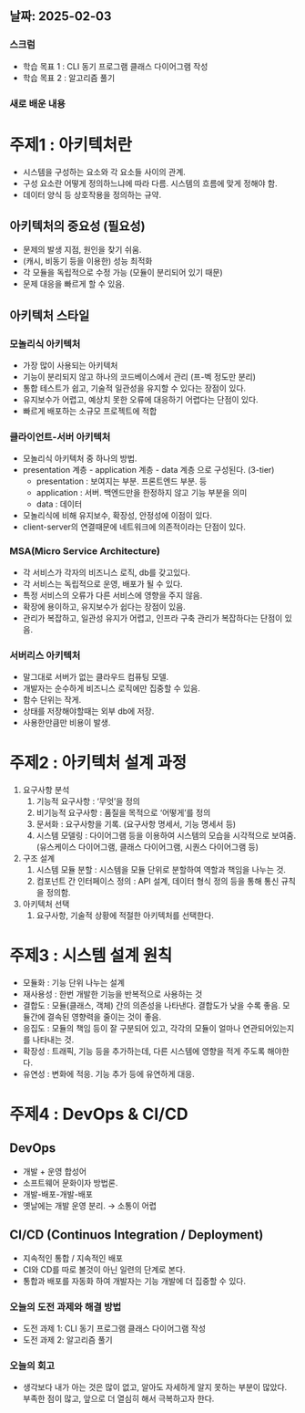 ## 날짜: 2025-02-03

### 스크럼
- 학습 목표 1 : CLI 동기 프로그램 클래스 다이어그램 작성
- 학습 목표 2 : 알고리즘 풀기

### 새로 배운 내용
# 주제1 : 아키텍처란
- 시스템을 구성하는 요소와 각 요소들 사이의 관계.
- 구성 요소란 어떻게 정의하느냐에 따라 다름. 시스템의 흐름에 맞게 정해야 함.
- 데이터 양식 등 상호작용을 정의하는 규약.

## 아키텍처의 중요성 (필요성)

- 문제의 발생 지점, 원인을 찾기 쉬움.
- (캐시, 비동기 등을 이용한) 성능 최적화
- 각 모듈을 독립적으로 수정 가능 (모듈이 분리되어 있기 때문)
- 문제 대응을 빠르게 할 수 있음.

## 아키텍처 스타일

### 모놀리식 아키텍처

- 가장 많이 사용되는 아키텍처
- 기능이 분리되지 않고 하나의 코드베이스에서 관리 (프-벡 정도만 분리)
- 통합 테스트가 쉽고, 기술적 일관성을 유지할 수 있다는 장점이 있다.
- 유지보수가 어렵고, 예상치 못한 오류에 대응하기 어렵다는 단점이 있다.
- 빠르게 배포하는 소규모 프로젝트에 적합

### 클라이언트-서버 아키텍처

- 모놀리식 아키텍처 중 하나의 방법.
- presentation 계층 - application 계층 - data 계층 으로 구성된다. (3-tier)
    - presentation : 보여지는 부분. 프론트엔드 부분. 등
    - application : 서버. 백엔드만을 한정하지 않고 기능 부분을 의미
    - data : 데이터
- 모놀리식에 비해 유지보수, 확장성, 안정성에 이점이 있다.
- client-server의 연결때문에 네트워크에 의존적이라는 단점이 있다.

### MSA(Micro Service Architecture)

- 각 서비스가 각자의 비즈니스 로직, db를 갖고있다.
- 각 서비스는 독립적으로 운영, 배포가 될 수 있다.
- 특정 서비스의 오류가 다른 서비스에 영향을 주지 않음.
- 확장에 용이하고, 유지보수가 쉽다는 장점이 있음.
- 관리가 복잡하고, 일관성 유지가 어렵고, 인프라 구축 관리가 복잡하다는 단점이 있음.

### 서버리스 아키텍처

- 말그대로 서버가 없는 클라우드 컴퓨팅 모델.
- 개발자는 순수하게 비즈니스 로직에만 집중할 수 있음.
- 함수 단위는 작게.
- 상태를 저장해야할때는 외부 db에 저장.
- 사용한만큼만 비용이 발생.

# 주제2 : 아키텍처 설계 과정

1. 요구사항 분석
    1. 기능적 요구사항 : ‘무엇’을 정의
    2. 비기능적 요구사항 : 품질을 목적으로 ‘어떻게’를 정의
    3. 문서화 : 요구사항을 기록. (요구사항 명세서, 기능 명세서 등)
    4. 시스템 모델링 : 다이어그램 등을 이용하여 시스템의 모습을 시각적으로 보여줌. (유스케이스 다이어그램, 클래스 다이어그램, 시퀀스 다이어그램 등)
2. 구조 설계
    1. 시스템 모듈 분할 : 시스템을 모듈 단위로 분할하여 역할과 책임을 나누는 것.
    2. 컴포넌트 간 인터페이스 정의 : API 설계, 데이터 형식 정의 등을 통해 통신 규칙을 정의함.
3. 아키텍처 선택
    1. 요구사항, 기술적 상황에 적절한 아키텍처를 선택한다.

# 주제3 : 시스템 설계 원칙

- 모듈화 : 기능 단위 나누는 설계
- 재사용성 : 한번 개발한 기능을 반복적으로 사용하는 것
- 결합도 : 모듈(클래스, 객체) 간의 의존성을 나타낸다. 결합도가 낮을 수록 좋음. 모듈간에 결속된 영향력을 줄이는 것이 좋음.
- 응집도 : 모듈의 책임 등이 잘 구분되어 있고, 각각의 모듈이 얼마나 연관되어있는지를 나타내는 것.
- 확장성 : 트래픽, 기능 등을 추가하는데, 다른 시스템에 영향을 적게 주도록 해야한다.
- 유연성 : 변화에 적응. 기능 추가 등에 유연하게 대응.

# 주제4 : DevOps & CI/CD

## DevOps

- 개발 + 운영 합성어
- 소프트웨어 문화이자 방법론.
- 개발-배포-개발-배포
- 옛날에는 개발 운영 분리. → 소통이 어렵

## CI/CD (Continuos Integration / Deployment)

- 지속적인 통합 / 지속적인 배포
- CI와 CD를 따로 볼것이 아닌 일련의 단계로 본다.
- 통합과 배포를 자동화 하여 개발자는 기능 개발에 더 집중할 수 있다.

### 오늘의 도전 과제와 해결 방법
- 도전 과제 1: CLI 동기 프로그램 클래스 다이어그램 작성
- 도전 과제 2: 알고리즘 풀기

### 오늘의 회고
- 생각보다 내가 아는 것은 많이 없고, 알아도 자세하게 알지 못하는 부분이 많았다. 부족한 점이 많고, 앞으로 더 열심히 해서 극복하고자 한다.
